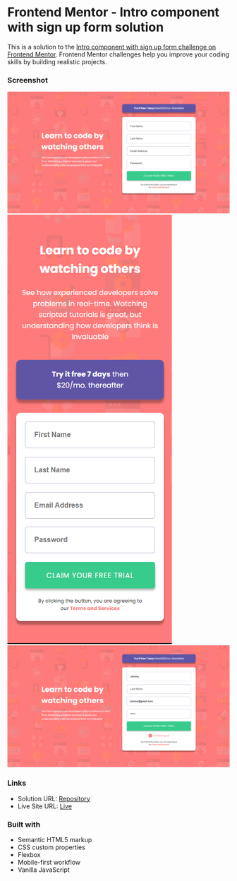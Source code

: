 # Frontend Mentor - Intro component with sign up form solution

This is a solution to the [Intro component with sign up form challenge on Frontend Mentor](https://www.frontendmentor.io/challenges/intro-component-with-signup-form-5cf91bd49edda32581d28fd1). Frontend Mentor challenges help you improve your coding skills by building realistic projects. 

### Screenshot

![desktop output](images/desktop-output.png)
![mobile output](images/mobile-output.png)
![invalid input](images/invalid-input.png)

### Links

- Solution URL: [Repository](https://github.com/eyedent1ty/intro-component-with-signup-form)
- Live Site URL: [Live](https://your-live-site-url.com)

### Built with

- Semantic HTML5 markup
- CSS custom properties
- Flexbox
- Mobile-first workflow
- Vanilla JavaScript
